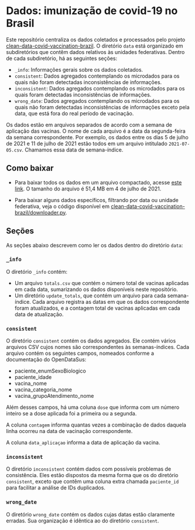 # Dados: imunização de covid-19 no Brasil

Este repositório centraliza os dados coletados e processados pelo projeto [clean-data-covid-vaccination-brazil](https://github.com/raphsilva/clean-data-covid-vaccination-brazil). 
O diretório `data` está organizado em subdiretórios que contêm dados relativos às unidades federativas. 
Dentro de cada subdiretório, há as seguintes seções:

* `_info`: Informações gerais sobre os dados coletados. 
* `consistent`: Dados agregados contemplando os microdados para os quais não foram detectadas inconsistências de informações. 
* `inconsistent`: Dados agregados contemplando os microdados para os quais foram detectadas inconsistências de informações. 
* `wrong_date`: Dados agregados contemplando os microdados para os quais não foram detectadas inconsistências de informações exceto pela data, que está fora do real período de vacinação.

Os dados estão em arquivos separados de acordo com a semana de aplicação das vacinas. O nome de cada arquivo é a data da segunda-feira da semana correspondente. Por exemplo, os dados entre os dias 5 de julho de 2021 e 11 de julho de 2021 estão todos em um arquivo intitulado `2021-07-05.csv`. Chamamos essa data de semana-índice.

## Como baixar

* Para baixar todos os dados em um arquivo compactado, acesse [este link](https://github.com/raphsilva/data-covid-vaccination-brazil/archive/refs/heads/master.zip). O tamanho do arquivo é 51,4 MB em 4 de julho de 2021.

* Para baixar alguns dados específicos, filtrando por data ou unidade federativa, veja o código disponível em [clean-data-covid-vaccination-brazil/downloader.py](https://github.com/raphsilva/clean-data-covid-vaccination-brazil/blob/master/downloader.py).

## Seções

As seções abaixo descrevem como ler os dados dentro do diretório `data`:

### `_info`

O diretório `_info` contém:

* Um arquivo `totals.csv` que contém o número total de vacinas aplicadas em cada data, sumarizando os dados disponíveis neste repositório. 
* Um diretório `update_totals`, que contém um arquivo para cada semana-índice. Cada arquivo registra as datas em que os dados correspondente foram atualizados, e a contagem total de vacinas aplicadas em cada data de atualização.

### `consistent`

O diretório `consistent` contém os dados agregados. Ele contém vários arquivos CSV cujos nomes são correspondentes às semanas-índices. Cada arquivo contém os seguintes campos, nomeados conforme a documentação do OpenDataSus: 
* paciente_enumSexoBiologico
* paciente_idade 
* vacina_nome
* vacina_categoria_nome
* vacina_grupoAtendimento_nome

Além desses campos, há uma coluna `dose` que informa com um número inteiro se a dose aplicada foi a primeira ou a segunda. 

A coluna `contagem` informa quantas vezes a combinação de dados daquela linha ocorreu na data de vacinação correspondente. 

A coluna `data_aplicaçao` informa a data de aplicação da vacina.

### `inconsistent`

O diretório `inconsistent` contém dados com possíveis problemas de consistência. Eles estão dispostos da mesma forma que os do diretório `consistent`, exceto que contêm uma coluna extra chamada `paciente_id` para facilitar a análise de IDs duplicados. 

### `wrong_date`

O diretório `wrong_date` contém os dados cujas datas estão claramente erradas. Sua organização é idêntica ao do diretório `consistent`.